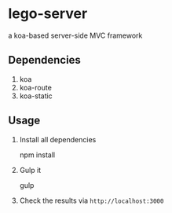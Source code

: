 # lego-server
a koa-based server-side MVC framework

## Dependencies

1. koa
1. koa-route
1. koa-static

## Usage

1. Install all dependencies

    npm install
    
2. Gulp it

    gulp
    
3. Check the results via `http://localhost:3000`